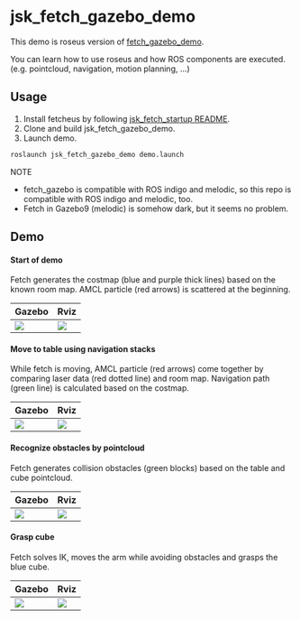 jsk_fetch_gazebo_demo
=====================

This demo is roseus version of [fetch\_gazebo\_demo](https://github.com/fetchrobotics/fetch_gazebo/tree/gazebo9/fetch_gazebo_demo).

You can learn how to use roseus and how ROS components are executed. (e.g. pointcloud, navigation, motion planning, ...)

## Usage
1. Install fetcheus by following [jsk\_fetch\_startup README](https://github.com/jsk-ros-pkg/jsk_robot/tree/master/jsk_fetch_robot#setup-environment).
1. Clone and build jsk\_fetch\_gazebo\_demo.
1. Launch demo.
```bash
roslaunch jsk_fetch_gazebo_demo demo.launch
```

NOTE
- fetch\_gazebo is compatible with ROS indigo and melodic, so this repo is compatible with ROS indigo and melodic, too.
- Fetch in Gazebo9 (melodic) is somehow dark, but it seems no problem.

## Demo
#### Start of demo
Fetch generates the costmap (blue and purple thick lines) based on the known room map. AMCL particle (red arrows) is scattered at the beginning.

|Gazebo|Rviz|
|---|---|
|![](https://user-images.githubusercontent.com/19769486/78505523-f9f7c180-77ae-11ea-997f-379fdbf94c89.jpg)|![](https://user-images.githubusercontent.com/19769486/78505541-1ac01700-77af-11ea-98eb-e6c1b3e9caaf.png)|

#### Move to table using navigation stacks
While fetch is moving, AMCL particle (red arrows) come together by comparing laser data (red dotted line) and room map. Navigation path (green line) is calculated based on the costmap.

|Gazebo|Rviz|
|---|---|
|![](https://user-images.githubusercontent.com/19769486/78506252-565ce000-77b3-11ea-874d-fd1b966b7d15.jpg)|![](https://user-images.githubusercontent.com/19769486/78505555-3a573f80-77af-11ea-9ad3-e99fa06382be.png)|

#### Recognize obstacles by pointcloud
Fetch generates collision obstacles (green blocks) based on the table and cube pointcloud.

|Gazebo|Rviz|
|---|---|
|![](https://user-images.githubusercontent.com/19769486/78505574-5a86fe80-77af-11ea-803c-d4c45bc4d84d.jpg)|![](https://user-images.githubusercontent.com/19769486/78506589-96bd5d80-77b5-11ea-8220-24e5647998cc.png)|

#### Grasp cube
Fetch solves IK, moves the arm while avoiding obstacles and grasps the blue cube.

|Gazebo|Rviz|
|---|---|
|![](https://user-images.githubusercontent.com/19769486/78505616-9ae67c80-77af-11ea-87d8-dcb0a5714c78.jpg)|![](https://user-images.githubusercontent.com/19769486/78505631-a9cd2f00-77af-11ea-9410-773d85e8081e.png)|
